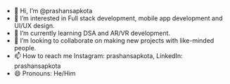 - 👋 Hi, I’m @prashansapkota
- 👀 I’m interested in Full stack development, mobile app development and UI/UX design.
- 🌱 I’m currently learning DSA and AR/VR development. 
- 💞️ I’m looking to collaborate on making new projects with like-minded people.
- 📫 How to reach me Instagram: prashansapkota, LinkedIn: prashansapkota
- 😄 Pronouns: He/Him


<!---
prashansapkota/prashansapkota is a ✨ special ✨ repository because its `README.md` (this file) appears on your GitHub profile.
You can click the Preview link to take a look at your changes.
--->
